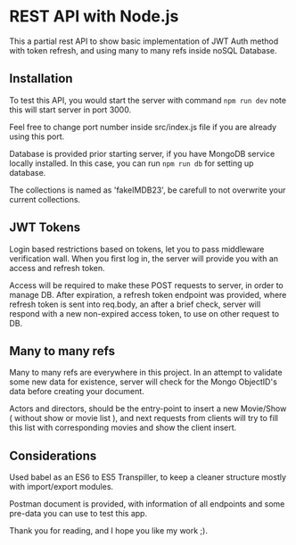 # REST API with Node.js

This a partial rest API to show basic implementation of JWT Auth method with token refresh, and using many to many refs inside noSQL Database.

## Installation

To test this API, you would start the server with command ```npm run dev``` note this will start server in port 3000.

Feel free to change port number inside src/index.js file if you are already using this port.

Database is provided prior starting server, if you have MongoDB service locally installed. In this case, you can run ```npm run db``` for setting up database.

The collections is named as 'fakeIMDB23', be carefull to not overwrite your current collections.

## JWT Tokens

Login based restrictions based on tokens, let you to pass middleware verification wall. When you first log in, the server will provide you with an access and refresh token. 

Access will be required to make these POST requests to server, in order to manage DB. After expiration, a refresh token endpoint was provided, where refresh token is sent into req.body, an after a brief check, server will respond with a new non-expired access token, to use on other request to DB.

## Many to many refs

Many to many refs are everywhere in this project. In an attempt to validate some new data for existence, server will check for the Mongo ObjectID's data before creating your document.

Actors and directors, should be the entry-point to insert a new Movie/Show ( without show or movie list ), and next requests from clients will try to fill this list with corresponding movies and show the client insert.

## Considerations

Used babel as an ES6 to ES5 Transpiller, to keep a cleaner structure mostly with import/export modules.

Postman document is provided, with information of all endpoints and some pre-data you can use to test this app.

Thank you for reading, and I hope you like my work ;).
